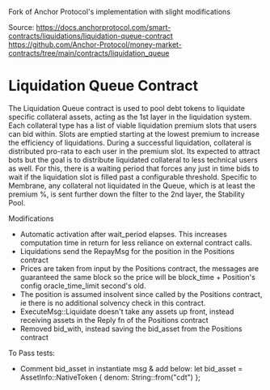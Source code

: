 Fork of Anchor Protocol's implementation with slight modifications

Source: 
https://docs.anchorprotocol.com/smart-contracts/liquidations/liquidation-queue-contract
https://github.com/Anchor-Protocol/money-market-contracts/tree/main/contracts/liquidation_queue

# Liquidation Queue Contract

The Liquidation Queue contract is used to pool debt tokens to liquidate specific collateral assets, acting as the 1st layer in the liquidation system. Each collateral type has a list of viable liquidation premium slots that users can bid within. Slots are emptied starting at the lowest premium to increase the efficiency of liquidations. During a successful liquidation, collateral is distributed pro-rata to each user in the premium slot. Its expected to attract bots but the goal is to distribute liquidated collateral to less technical users as well. For this, there is a waiting period that forces any just in time bids to wait if the liquidation slot is filled past a configurable threshold. Specific to Membrane, any collateral not liquidated in the Queue, which is at least the premium %, is sent further down the filter to the 2nd layer, the Stability Pool.

Modifications

- Automatic activation after wait_period elapses. This increases computation time in return for less reliance on external contract calls.
- Liquidations send the RepayMsg for the position in the Positions contract
- Prices are taken from input by the Positions contract, the messages are guaranteed the same block so the price will be block_time + Position's config oracle_time_limit second's old.
- The position is assumed insolvent since called by the Positions contract, ie there is no additional solvency check in this contract.
- ExecuteMsg::Liquidate doesn't take any assets up front, instead receiving assets in the Reply fn of the Positions contract
- Removed bid_with, instead saving the bid_asset from the Positions contract

To Pass tests:
- Comment bid_asset in instantiate msg & add below:
let bid_asset = AssetInfo::NativeToken { denom: String::from("cdt") };
